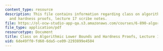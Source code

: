 ```yaml
---
content_type: resource
description: This file contains information regarding class on algorithmic lower bounds
  and hardness proofs, lecture 17 scribe notes.
file: https://ol-ocw-studio-app-qa.s3.amazonaws.com/courses/6-890-algorithmic-lower-bounds-fun-with-hardness-proofs-fall-2014/6de49ff0fd606da5ce092293899e4504_MIT6_890F14_Lec17.pdf
file_type: application/pdf
resourcetype: Document
title: Class on Algorithmic Lower Bounds and Hardness Proofs, Lecture 17 Scribe Notes
uid: 6de49ff0-fd60-6da5-ce09-2293899e4504
---
```

